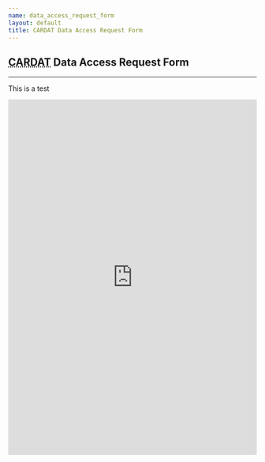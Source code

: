 ```yaml
---
name: data_access_request_form
layout: default
title: CARDAT Data Access Request Form
---
```



<h2><abbr title="Centre for Air pollution, energy and health Research Data Analysis Technology">CARDAT</abbr> Data Access Request Form</h2>
<hr class="car-red" />

This is a test

<p><iframe width="1280px" height="720px" src="https://forms.office.com/Pages/ResponsePage.aspx?id=fuOzgnGBXUixCzja5-0UqEXUDBAz6gFGpyfGhdwIFVBURDdEUkZHRlRDUThCUlFOV0M0TlJaOUZVSC4u&embed=true" frameborder="0" marginwidth="0" marginheight="0" style="border: none; max-width:100%; max-height:100vh" allowfullscreen webkitallowfullscreen mozallowfullscreen msallowfullscreen> </iframe></p>


